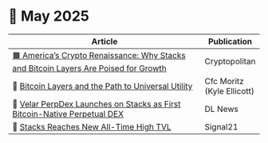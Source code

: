 # 🔸 May 2025

<table><thead><tr><th width="459.44140625">Article </th><th>Publication</th></tr></thead><tbody><tr><td><a href="https://www.cryptopolitan.com/americas-crypto-renaissance-why-stacks-and-bitcoin-layers-are-poised-for-growth/">🟧 America’s Crypto Renaissance: Why Stacks and Bitcoin Layers Are Poised for Growth</a></td><td>Cryptopolitan</td></tr><tr><td>🧡 <a href="https://www.google.com/url?q=https://cfc-stmoritz.com/industry-insights/bitcoin-layers-and-the-path-to-universal-utility?utm_source%3DCfC%2BSt.%2BMoritz%2B-%2BGlobal%2BMailing%2BList%26utm_campaign%3D61bc405f9f-EMAIL_CAMPAIGN_2024_04_03_02_27_COPY_01%26utm_medium%3Demail%26utm_term%3D0_-4a9e5b2e5d-296312470&#x26;sa=D&#x26;source=editors&#x26;ust=1743526707117175&#x26;usg=AOvVaw2GQInrk1FYUbGiwB0hw6Jt">Bitcoin Layers and the Path to Universal Utility</a></td><td>Cfc Moritz (Kyle Ellicott)</td></tr><tr><td>🚀 <a href="https://www.dlnews.com/research/external/velar-perpdex-launches-on-stacks-as-first-bitcoin-native-perpetual-dex/">Velar PerpDex Launches on Stacks as First Bitcoin-Native Perpetual DEX</a></td><td>DL News</td></tr><tr><td>🧡 <a href="https://x.com/signal21btc/status/1902742256068514010">Stacks Reaches New All-Time High TVL</a></td><td>Signal21</td></tr></tbody></table>
